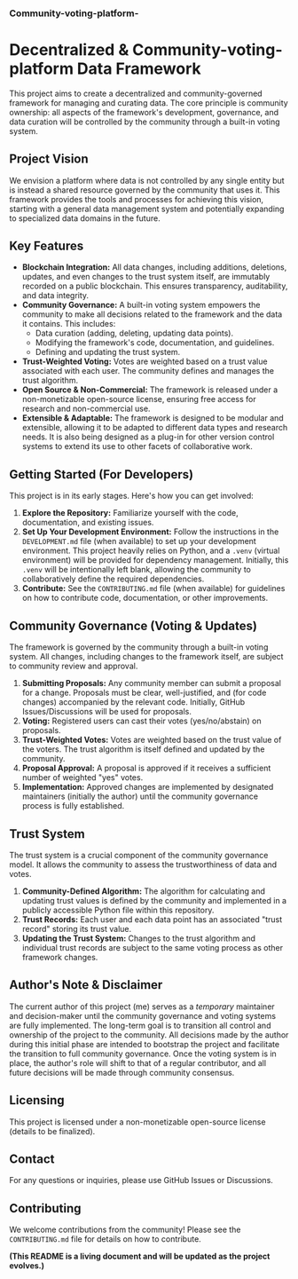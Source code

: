 ### Community-voting-platform-

# Decentralized & Community-voting-platform Data Framework

This project aims to create a decentralized and community-governed framework for managing and curating data.  The core principle is community ownership: all aspects of the framework's development, governance, and data curation will be controlled by the community through a built-in voting system.

## Project Vision

We envision a platform where data is not controlled by any single entity but is instead a shared resource governed by the community that uses it. This framework provides the tools and processes for achieving this vision, starting with a general data management system and potentially expanding to specialized data domains in the future.

## Key Features

*   **Blockchain Integration:** All data changes, including additions, deletions, updates, and even changes to the trust system itself, are immutably recorded on a public blockchain. This ensures transparency, auditability, and data integrity.
*   **Community Governance:** A built-in voting system empowers the community to make all decisions related to the framework and the data it contains.  This includes:
    *   Data curation (adding, deleting, updating data points).
    *   Modifying the framework's code, documentation, and guidelines.
    *   Defining and updating the trust system.
*   **Trust-Weighted Voting:** Votes are weighted based on a trust value associated with each user.  The community defines and manages the trust algorithm.
*   **Open Source & Non-Commercial:** The framework is released under a non-monetizable open-source license, ensuring free access for research and non-commercial use.
*   **Extensible & Adaptable:** The framework is designed to be modular and extensible, allowing it to be adapted to different data types and research needs.  It is also being designed as a plug-in for other version control systems to extend its use to other facets of collaborative work.

## Getting Started (For Developers)

This project is in its early stages.  Here's how you can get involved:

1.  **Explore the Repository:** Familiarize yourself with the code, documentation, and existing issues.
2.  **Set Up Your Development Environment:** Follow the instructions in the `DEVELOPMENT.md` file (when available) to set up your development environment.  This project heavily relies on Python, and a `.venv` (virtual environment) will be provided for dependency management. Initially, this `.venv` will be intentionally left blank, allowing the community to collaboratively define the required dependencies.
3.  **Contribute:**  See the `CONTRIBUTING.md` file (when available) for guidelines on how to contribute code, documentation, or other improvements.

## Community Governance (Voting & Updates)

The framework is governed by the community through a built-in voting system.  All changes, including changes to the framework itself, are subject to community review and approval.

1.  **Submitting Proposals:**  Any community member can submit a proposal for a change.  Proposals must be clear, well-justified, and (for code changes) accompanied by the relevant code.  Initially, GitHub Issues/Discussions will be used for proposals.
2.  **Voting:** Registered users can cast their votes (yes/no/abstain) on proposals.
3.  **Trust-Weighted Votes:** Votes are weighted based on the trust value of the voters.  The trust algorithm is itself defined and updated by the community.
4.  **Proposal Approval:**  A proposal is approved if it receives a sufficient number of weighted "yes" votes.
5.  **Implementation:**  Approved changes are implemented by designated maintainers (initially the author) until the community governance process is fully established.

## Trust System

The trust system is a crucial component of the community governance model.  It allows the community to assess the trustworthiness of data and votes.

1.  **Community-Defined Algorithm:** The algorithm for calculating and updating trust values is defined by the community and implemented in a publicly accessible Python file within this repository.
2.  **Trust Records:**  Each user and each data point has an associated "trust record" storing its trust value.
3.  **Updating the Trust System:**  Changes to the trust algorithm and individual trust records are subject to the same voting process as other framework changes.

## Author's Note & Disclaimer

The current author of this project (me) serves as a *temporary* maintainer and decision-maker until the community governance and voting systems are fully implemented.  The long-term goal is to transition all control and ownership of the project to the community.  All decisions made by the author during this initial phase are intended to bootstrap the project and facilitate the transition to full community governance.  Once the voting system is in place, the author's role will shift to that of a regular contributor, and all future decisions will be made through community consensus.

## Licensing

This project is licensed under a non-monetizable open-source license (details to be finalized).

## Contact

For any questions or inquiries, please use GitHub Issues or Discussions.

## Contributing

We welcome contributions from the community!  Please see the `CONTRIBUTING.md` file for details on how to contribute.

**(This README is a living document and will be updated as the project evolves.)**
